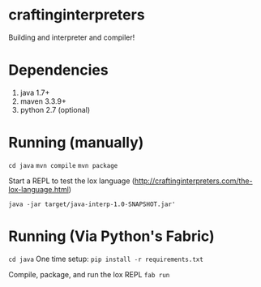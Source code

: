 # craftinginterpreters
Building and interpreter and compiler!

# Dependencies
1. java 1.7+
2. maven 3.3.9+
3. python 2.7 (optional)

# Running (manually)
`cd java`
`mvn compile`
`mvn package`

Start a REPL to test the lox language (http://craftinginterpreters.com/the-lox-language.html)

`java -jar target/java-interp-1.0-SNAPSHOT.jar'`

# Running (Via Python's Fabric)
`cd java`
One time setup: `pip install -r requirements.txt`

Compile, package, and run the lox REPL
`fab run`
